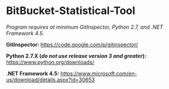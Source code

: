 # BitBucket-Statistical-Tool

*Program requires at minimum GitInspector, Python 2.7, and .NET Framework 4.5.*


**GitInspector:**
https://code.google.com/p/gitinspector/

**Python 2.7.X (_do not use release version 3 and greater_):**
https://www.python.org/downloads/

**.NET Framework 4.5:**
https://www.microsoft.com/en-us/download/details.aspx?id=30653
